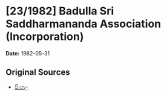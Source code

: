 # [23/1982] Badulla Sri Saddharmananda Association (Incorporation)

**Date:** 1982-05-31

## Original Sources

- [සිංහල](https://documents.gov.lk/view/acts/1982/5/23-1982_S.pdf)
